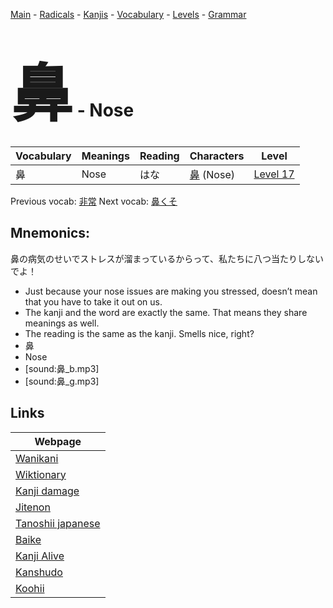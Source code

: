 <style> bigfont {font-size: 100px}</style>
[Main](../README.md) -
[Radicals](../radicals.md) -
[Kanjis](../kanjis.md) -
[Vocabulary](../vocabulary.md) -
[Levels](../levels.md) -
[Grammar](../grammar.md)
# <bigfont> 鼻</bigfont> - Nose 

| Vocabulary | Meanings | Reading | Characters | Level |
| --- | --- | --- | --- | --- |
| 鼻 | Nose | はな |  [鼻](../kanjis/鼻.md) (Nose) | [Level 17](../levels/wk_level17.md) |

Previous vocab: [非常](非常.md) Next vocab: [鼻くそ](鼻くそ.md) 

## Mnemonics:
鼻の病気のせいでストレスが溜まっているからって、私たちに八つ当たりしないでよ！
* Just because your nose issues are making you stressed, doesn’t mean that you have to take it out on us.
* The kanji and the word are exactly the same. That means they share meanings as well.
* The reading is the same as the kanji. Smells nice, right?
* 鼻
* Nose
* [sound:鼻_b.mp3]
* [sound:鼻_g.mp3]


## Links 

| Webpage |
| --- |
| [Wanikani          ](https://www.wanikani.com/kanji/鼻) |
| [Wiktionary        ](https://en.wiktionary.org/wiki/鼻) |
| [Kanji damage      ](http://www.kanjidamage.com/kanji/search?utf8=✓&q=鼻) |
| [Jitenon           ](https://jitenon.com/kanji/鼻) |
| [Tanoshii japanese ](https://www.tanoshiijapanese.com/dictionary/kanji.cfm?k=鼻) |
| [Baike             ](https://baike.baidu.com/item/鼻) |
| [Kanji Alive       ](https://app.kanjialive.com/鼻) |
| [Kanshudo          ](https://www.kanshudo.com/searchmn?q=鼻) |
| [Koohii            ](https://kanji.koohii.com/study/kanji/鼻) |
